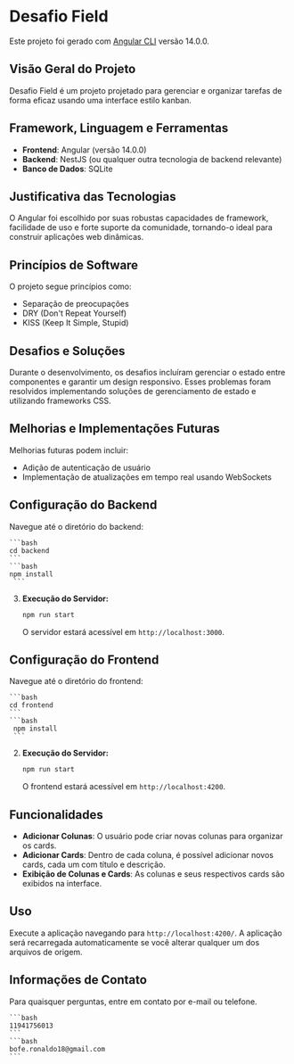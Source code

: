# Desafio Field

Este projeto foi gerado com [Angular CLI](https://github.com/angular/angular-cli) versão 14.0.0.

## Visão Geral do Projeto
Desafio Field é um projeto projetado para gerenciar e organizar tarefas de forma eficaz usando uma interface estilo kanban.

## Framework, Linguagem e Ferramentas
- **Frontend**: Angular (versão 14.0.0)
- **Backend**: NestJS (ou qualquer outra tecnologia de backend relevante)
- **Banco de Dados**: SQLite

## Justificativa das Tecnologias
O Angular foi escolhido por suas robustas capacidades de framework, facilidade de uso e forte suporte da comunidade, tornando-o ideal para construir aplicações web dinâmicas.

## Princípios de Software
O projeto segue princípios como:
- Separação de preocupações
- DRY (Don't Repeat Yourself)
- KISS (Keep It Simple, Stupid)

## Desafios e Soluções
Durante o desenvolvimento, os desafios incluíram gerenciar o estado entre componentes e garantir um design responsivo. Esses problemas foram resolvidos implementando soluções de gerenciamento de estado e utilizando frameworks CSS.

## Melhorias e Implementações Futuras
Melhorias futuras podem incluir:
- Adição de autenticação de usuário
- Implementação de atualizações em tempo real usando WebSockets

## Configuração do Backend

  Navegue até o diretório do backend:
  
    ```bash
    cd backend
    ```
    ```bash
    npm install
     ```
3. **Execução do Servidor:**
    ```bash
    npm run start
    ```
    
    O servidor estará acessível em `http://localhost:3000`.

## Configuração do Frontend 

Navegue até o diretório do frontend:
    
    ```bash
    cd frontend
    ```
    ```bash
     npm install
     ```
2. **Execução do Servidor:**
    
    ```bash
    npm run start
    ```
    
    O frontend estará acessível em `http://localhost:4200`.
    

## Funcionalidades

- **Adicionar Colunas**: O usuário pode criar novas colunas para organizar os cards.
- **Adicionar Cards**: Dentro de cada coluna, é possível adicionar novos cards, cada um com título e descrição.
- **Exibição de Colunas e Cards**: As colunas e seus respectivos cards são exibidos na interface.

## Uso
Execute a aplicação navegando para `http://localhost:4200/`. A aplicação será recarregada automaticamente se você alterar qualquer um dos arquivos de origem.

## Informações de Contato
Para quaisquer perguntas, entre em contato por e-mail ou telefone.

    ```bash
    11941756013
    ```
    ```bash
    bofe.ronaldo18@gmail.com
    ```
